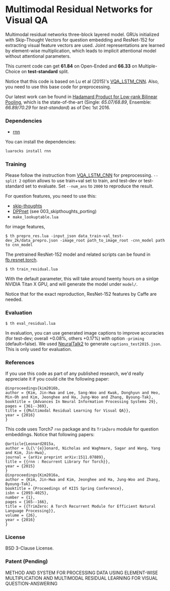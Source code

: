 # Multimodal Residual Networks for Visual QA

Multimodal residual networks three-block layered model. GRUs initialized with Skip-Thought Vectors for question embedding and ResNet-152 for extracting visual feature vectors are used. Joint representations are learned by element-wise multiplication, which leads to implicit attentional model without attentional parameters. 

This current code can get **61.84** on Open-Ended and **66.33** on Multiple-Choice on **test-standard** split.

Notice that this code is based on Lu et al (2015)'s [VQA_LSTM_CNN](https://github.com/VT-vision-lab/VQA_LSTM_CNN/blob/master/readme.md). Also, you need to use this base code for preprocessing.

Our latest work can be found in [Hadamard Product for Low-rank Bilinear Pooling](https://arxiv.org/abs/1610.04325), which is the state-of-the-art (Single: *65.07/68.89*, Ensemble: *66.89/70.29* for *test-standard*) as of Dec 1st 2016.

### Dependencies

* [rnn](https://github.com/Element-Research/rnn)

You can install the dependencies:

```bash
luarocks install rnn
```

### Training

Please follow the instruction from [VQA_LSTM_CNN](https://github.com/VT-vision-lab/VQA_LSTM_CNN/blob/master/readme.md) for preprocessing. `--split 2` option allows to use train+val set to train, and test-dev or test-standard set to evaluate. Set `--num_ans` to `2000` to reproduce the result.

For question features, you need to use this:

* [skip-thoughts](https://github.com/ryankiros/skip-thoughts)
* [DPPnet](https://github.com/HyeonwooNoh/DPPnet) (see 003_skipthoughts_porting)
* `make_lookuptable.lua`

for image features,

```
$ th prepro_res.lua -input_json data_train-val_test-dev_2k/data_prepro.json -image_root path_to_image_root -cnn_model path to cnn_model
```

The pretrained ResNet-152 model and related scripts can be found in [fb.resnet.torch](https://github.com/facebook/fb.resnet.torch/blob/master/datasets/transforms.lua).

```
$ th train_residual.lua
``` 

With the default parameter, this will take around twenty hours on a sinlge NVIDIA Titan X GPU, and will generate the model under `model/`. 

Notice that for the exact reproduction, ResNet-152 features by Caffe are needed. 

### Evaluation

```
$ th eval_residual.lua
```

In evaluation, you can use generated image captions to improve accuracies (for test-dev; overall +0.08%, others +0.17%) with option `-priming` (default=false). We used [NeuralTalk2](https://github.com/karpathy/neuraltalk2) to generate `captions_test2015.json`. This is only used for evaluation.

### References

If you use this code as part of any published research, we'd really appreciate it if you could cite the following paper:

```
@inproceedings{kim2016b,
author = {Kim, Jin-Hwa and Lee, Sang-Woo and Kwak, Donghyun and Heo, Min-Oh and Kim, Jeonghee and Ha, Jung-Woo and Zhang, Byoung-Tak},
booktitle = {Advances In Neural Information Processing Systems 29},
pages = {361--369},
title = {{Multimodal Residual Learning for Visual QA}},
year = {2016}
}
```

This code uses Torch7 `rnn` package and its `TrimZero` module for question embeddings. Notice that following papers:

```
@article{Leonard2015a,
author = {L{\'{e}}onard, Nicholas and Waghmare, Sagar and Wang, Yang and Kim, Jin-Hwa},
journal = {arXiv preprint arXiv:1511.07889},
title = {{rnn : Recurrent Library for Torch}},
year = {2015}
}
@inproceedings{Kim2016a,
author = {Kim, Jin-Hwa and Kim, Jeonghee and Ha, Jung-Woo and Zhang, Byoung-Tak},
booktitle = {Proceedings of KIIS Spring Conference},
isbn = {2093-4025},
number = {1},
pages = {165--166},
title = {{TrimZero: A Torch Recurrent Module for Efficient Natural Language Processing}},
volume = {26},
year = {2016}
}
```

### License

BSD 3-Clause License.

### Patent (Pending)

METHOD AND SYSTEM FOR PROCESSING DATA USING ELEMENT-WISE MULTIPLICATION AND MULTIMODAL RESIDUAL LEARNING FOR VISUAL QUESTION-ANSWERING